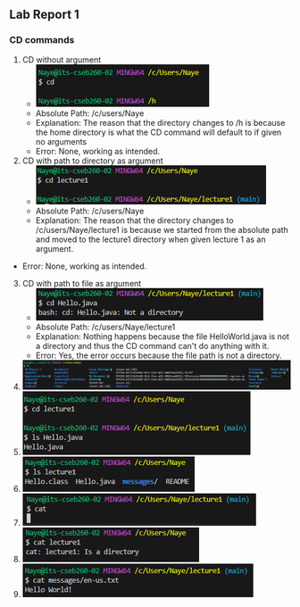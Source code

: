 ## Lab Report 1
### CD commands
1. CD without argument
	* ![Image](Ex1.PNG)
	* Absolute Path: /c/users/Naye
	* Explanation: The reason that the directory changes to /h is because the home directory is what the CD command will default to if given no arguments  
	* Error: None, working as intended. 
2. CD with path to directory as argument
	* ![Image](Ex2.PNG)
	* Absolute Path: /c/users/Naye
	* Explanation: The reason that the directory changes to /c/users/Naye/lecture1 is because we started from the absolute path and moved to the lecture1 directory when given lecture 1 as an argument.
 * Error: None, working as intended.
3. CD with path to file as argument
	* ![Image](Ex3.PNG)
	* Absolute Path: /c/users/Naye/lecture1
	* Explanation: Nothing happens because the file HelloWorld.java is not a directory and thus the CD command can't do anything with it. 
	* Error: Yes, the error occurs because the file path is not a directory. 
4. ![Image](Ex4.PNG)
5. ![Image](Ex5.PNG)
6. ![Image](Ex6.PNG)
7. ![Image](Ex7.PNG)
8. ![Image](Ex8.PNG)
9. ![Image](Ex9.PNG)
